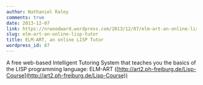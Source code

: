 ```yaml
---
author: Nathaniel Raley
comments: true
date: 2013-12-07 
link: https://nrwoodward.wordpress.com/2013/12/07/elm-art-an-online-lisp-tutor/
slug: elm-art-an-online-lisp-tutor
title: ELM-ART, an online LISP Tutor
wordpress_id: 87
---
```


A free web-based Intelligent Tutoring System that teaches you the basics of the LISP programming language: ELM-ART ([http://art2.ph-freiburg.de/Lisp-Course](http://art2.ph-freiburg.de/Lisp-Course))
